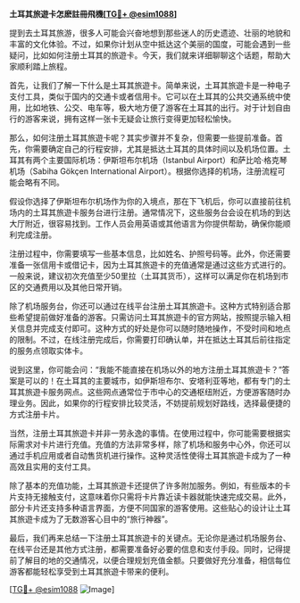 **土耳其旅遊卡怎麽註冊飛機[[TG💪+ @esim1088](https://t.me/s/esim1088)]**

提到去土耳其旅游，很多人可能会兴奋地想到那些迷人的历史遗迹、壮丽的地貌和丰富的文化体验。不过，如果你计划从空中抵达这个美丽的国度，可能会遇到一些疑问，比如如何注册土耳其的旅遊卡。今天，我们就来详细聊聊这个话题，帮助大家顺利踏上旅程。

首先，让我们了解一下什么是土耳其旅遊卡。简单来说，土耳其旅遊卡是一种电子支付工具，类似于国内的交通卡或者信用卡。它可以在土耳其的公共交通系统中使用，比如地铁、公交、电车等，极大地方便了游客在土耳其的出行。对于计划自由行的游客来说，拥有这样一张卡无疑会让旅行变得更加轻松愉快。

那么，如何注册土耳其旅遊卡呢？其实步骤并不复杂，但需要一些提前准备。首先，你需要确定自己的行程安排，尤其是抵达土耳其的具体时间以及机场位置。土耳其有两个主要国际机场：伊斯坦布尔机场（Istanbul Airport）和萨比哈·格克琴机场（Sabiha Gökçen International Airport）。根据你选择的机场，注册流程可能会略有不同。

假设你选择了伊斯坦布尔机场作为你的入境点，那在下飞机后，你可以直接前往机场内的土耳其旅遊卡服务台进行注册。通常情况下，这些服务台会设在机场的到达大厅附近，很容易找到。工作人员会用英语或其他语言为你提供帮助，确保你能顺利完成注册。

注册过程中，你需要填写一些基本信息，比如姓名、护照号码等。此外，你还需要准备一张信用卡或借记卡，因为土耳其旅遊卡的充值通常是通过这些方式进行的。一般来说，建议初次充值至少50里拉（土耳其货币），这样可以满足你在机场到市区的交通费用以及其他日常开销。

除了机场服务台，你还可以通过在线平台注册土耳其旅遊卡。这种方式特别适合那些希望提前做好准备的游客。只需访问土耳其旅遊卡的官方网站，按照提示输入相关信息并完成支付即可。这种方式的好处是你可以随时随地操作，不受时间和地点的限制。不过，在线注册完成后，你需要打印确认单，并在抵达土耳其后前往指定的服务点领取实体卡。

说到这里，你可能会问：“我能不能直接在机场以外的地方注册土耳其旅遊卡？”答案是可以的！在土耳其的主要城市，如伊斯坦布尔、安塔利亚等地，都有专门的土耳其旅遊卡服务网点。这些网点通常位于市中心的交通枢纽附近，方便游客随时办理业务。因此，如果你的行程安排比较灵活，不妨提前规划好路线，选择最便捷的方式注册卡片。

当然，注册土耳其旅遊卡并非一劳永逸的事情。在使用过程中，你可能需要根据实际需求对卡片进行充值。充值的方法非常多样，除了机场和服务中心外，你还可以通过手机应用或者自动售货机进行操作。这种灵活性使得土耳其旅遊卡成为了一种高效且实用的支付工具。

除了基本的充值功能，土耳其旅遊卡还提供了许多附加服务。例如，有些版本的卡片支持无接触支付，这意味着你只需将卡片靠近读卡器就能快速完成交易。此外，部分卡片还支持多种语言界面，方便不同国家的游客使用。这些贴心的设计让土耳其旅遊卡成为了无数游客心目中的“旅行神器”。

最后，我们再来总结一下注册土耳其旅遊卡的关键点。无论你是通过机场服务台、在线平台还是其他方式注册，都需要准备好必要的信息和支付手段。同时，记得提前了解目的地的交通情况，以便合理规划充值金额。只要做好充分准备，相信每位游客都能轻松享受到土耳其旅遊卡带来的便利。

[[TG💪+ @esim1088](https://t.me/s/esim1088) ![Image](https://i.postimg.cc/4NQfJmqS/Snipaste-2025-05-13-00-14-12.png)]
